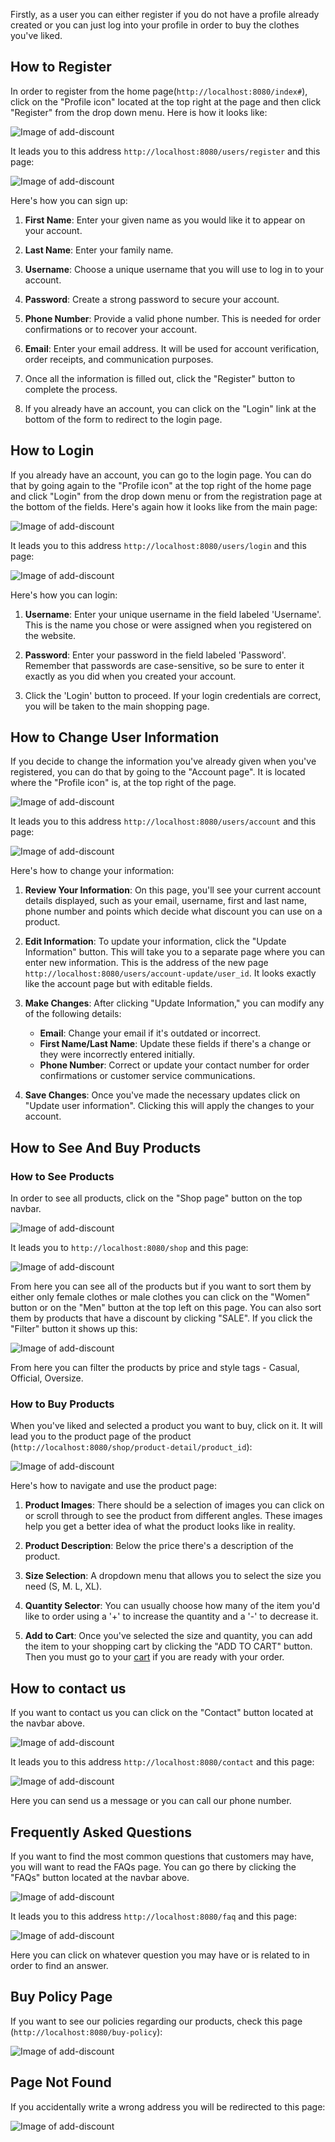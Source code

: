 Firstly, as a user you can either register if you do not have a profile already created or you can just log into your profile in order to buy the clothes you've liked.

## How to Register

In order to register from the home page(`http://localhost:8080/index#`), click on the "Profile icon" located at the top right at the page and then click "Register" from the drop down menu. Here is how it looks like:

![Image of add-discount](../Images/profile-icon.png)

It leads you to this address `http://localhost:8080/users/register` and this page:

![Image of add-discount](../Images/register-page.png)

Here's how you can sign up:

1. **First Name**: Enter your given name as you would like it to appear on your account.
    
2. **Last Name**: Enter your family name.
    
3. **Username**: Choose a unique username that you will use to log in to your account.
    
4. **Password**: Create a strong password to secure your account.
    
5. **Phone Number**: Provide a valid phone number. This is needed for order confirmations or to recover your account.
    
6. **Email**: Enter your email address. It will be used for account verification, order receipts, and communication purposes.
    
7. Once all the information is filled out, click the "Register" button to complete the process.
    
8. If you already have an account, you can click on the "Login" link at the bottom of the form to redirect to the login page.


## How to Login

If you already have an account, you can go to the login page. You can do that by going again to the "Profile icon" at the top right of the home page and click "Login" from the drop down menu or from the registration page at the bottom of the fields. Here's again how it looks like from the main page:

![Image of add-discount](../Images/profile-icon.png)

It leads you to this address `http://localhost:8080/users/login` and this page:

![Image of add-discount](../Images/login-page.png)

Here's how you can login:

1. **Username**: Enter your unique username in the field labeled 'Username'. This is the name you chose or were assigned when you registered on the website.
    
2. **Password**: Enter your password in the field labeled 'Password'. Remember that passwords are case-sensitive, so be sure to enter it exactly as you did when you created your account.
    
3. Click the 'Login' button to proceed. If your login credentials are correct, you will be taken to the main shopping page. 


## How to Change User Information

If you decide to change the information you've already given when you've registered, you can do that by going to the "Account page". It is located where the "Profile icon" is, at the top right of the page.

![Image of add-discount](../Images/account-page.png)

It leads you to this address `http://localhost:8080/users/account` and this page: 

![Image of add-discount](../Images/account-page-url.png)

Here's how to change your information:

1. **Review Your Information**: On this page, you'll see your current account details displayed, such as your email, username, first and last name, phone number and points which decide what discount you can use on a product.
    
2. **Edit Information**: To update your information, click the "Update Information" button. This will take you to a separate page where you can enter new information. This is the address of the new page `http://localhost:8080/users/account-update/user_id`. It looks exactly like the account page but with editable fields.
    
3. **Make Changes**: After clicking "Update Information," you can modify any of the following details:
    
    - **Email**: Change your email if it's outdated or incorrect.
    - **First Name/Last Name**: Update these fields if there's a change or they were incorrectly entered initially.
    - **Phone Number**: Correct or update your contact number for order confirmations or customer service communications.
4. **Save Changes**: Once you've made the necessary updates click on "Update user information". Clicking this will apply the changes to your account.


## How to See And Buy Products

### How to See Products

In order to see all products, click on the "Shop page" button on the top navbar.

![Image of add-discount](../Images/shop-page-nav.png)

It leads you to `http://localhost:8080/shop` and this page:

![Image of add-discount](../Images/shop-page.png)

From here you can see all of the products but if you want to sort them by either only female clothes or male clothes you can click on the "Women" button or on the "Men" button at the top left on this page. You can also sort them by products that have a discount by clicking "SALE".
If you click the "Filter" button it shows up this:

![Image of add-discount](../Images/filter.png)

From here you can filter the products by price and style tags - Casual, Official, Oversize.

### How to Buy Products

When you've liked and selected a product you want to buy, click on it. It will lead you to the product page of the product (`http://localhost:8080/shop/product-detail/product_id`):

![Image of add-discount](../Images/product-page.png)

Here's how to navigate and use the product page:

1. **Product Images**: There should be a selection of images you can click on or scroll through to see the product from different angles. These images help you get a better idea of what the product looks like in reality.
    
2. **Product Description**: Below the price there's a description of the product.
    
3. **Size Selection**: A dropdown menu that allows you to select the size you need (S, M. L, XL).
    
4. **Quantity Selector**: You can usually choose how many of the item you'd like to order using a '+' to increase the quantity and a '-' to decrease it.
    
5. **Add to Cart**: Once you've selected the size and quantity, you can add the item to your shopping cart by clicking the "ADD TO CART" button. Then you must go to your [cart](Cart/Cart.md) if you are ready with your order.


## How to contact us

If you want to contact us you can click on the "Contact" button located at the navbar above. 

![Image of add-discount](../Images/contact-nav.png)

It leads you to this address `http://localhost:8080/contact` and this page:

![Image of add-discount](../Images/contact-page.png)

Here you can send us a message or you can call our phone number.


## Frequently Asked Questions

If you want to find the most common questions that customers may have, you will want to read the FAQs page. You can go there by clicking the "FAQs" button located at the navbar above.

![Image of add-discount](../Images/faq-nav.png)

It leads you to this address `http://localhost:8080/faq` and this page:

![Image of add-discount](../Images/faqs-page.png)

Here you can click on whatever question you may have or is related to in order to find an answer.

## Buy Policy Page

If you want to see our policies regarding our products, check this page (`http://localhost:8080/buy-policy`): 

![Image of add-discount](../Images/buy-policy-page.png)

## Page Not Found

If you accidentally write a wrong address you will be redirected to this page:

![Image of add-discount](../Images/page-not-found.png)




















